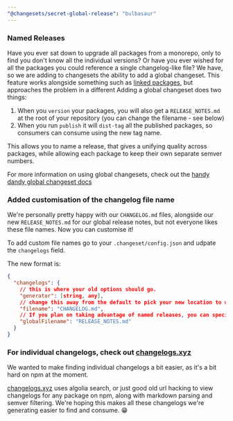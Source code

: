 ```yaml
---
"@changesets/secret-global-release": "bulbasaur"
---
```


### Named Releases

Have you ever sat down to upgrade all packages from a monorepo, only to find you don't know all the individual versions? Or have you ever wished for all the packages you could reference a single changelog-like file? We have, so we are adding to changesets the ability to add a global changeset. This feature works alongside something such as [linked packages](https://github.com/atlassian/changesets/blob/master/docs/linked-packages.md), but approaches the problem in a different Adding a global changeset does two things:

1. When you `version` your packages, you will also get a `RELEASE_NOTES.md` at the root of your repository (you can change the filename - see below)
2. When you run `publish` it will `dist-tag` all the published packages, so consumers can consume using the new tag name.

This allows you to name a release, that gives a unifying quality across packages, while allowing each package to keep their own separate semver numbers.

For more information on using global changesets, check out the [handy dandy global changeset docs](https://github.com/atlassian/changesets/blob/master/docs/global-changesets.md)

### Added customisation of the changelog file name

We're personally pretty happy with our `CHANGELOG.md` files, alongside our new `RELEASE_NOTES.md` for our global release notes, but not everyone likes these file names. Now you can customise it!

To add custom file names go to your `.changeset/config.json` and udpate the `changelogs` field.

The new format is:

```json
{
  "changelogs": {
    // this is where your old options should go.
    "generator": [string, any],
    // change this away from the default to pick your new location to write your changelogs.
    "filename": "CHANGELOG.md",
    // If you plan on taking advantage of named releases, you can specify where the global changelog should be written.
    "globalFilename": "RELEASE_NOTES.md"
  }
}
```

### For individual changelogs, check out [changelogs.xyz](https://changelogs.xyz/)

We wanted to make finding individual changelogs a bit easier, as it's a bit hard on npm at the moment.

[changelogs.xyz](https://changelogs.xyz/) uses algolia search, or just good old url hacking to view changelogs for any package on npm, along with markdown parsing and semver filtering. We're hoping this makes all these changelogs we're generating easier to find and consume. 😁
